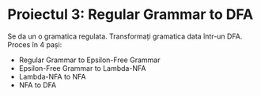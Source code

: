 # Proiectul 3: Regular Grammar to DFA

Se da un o gramatica regulata. Transformați gramatica data într-un DFA. Proces în 4 pași:
* Regular Grammar to Epsilon-Free Grammar
* Epsilon-Free Grammar to Lambda-NFA
* Lambda-NFA to NFA
* NFA to DFA
